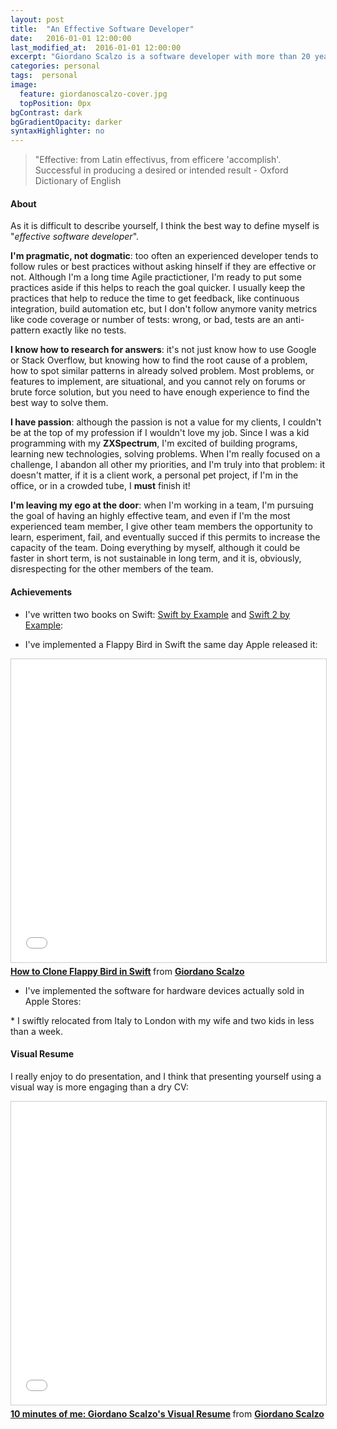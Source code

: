 ```yaml
---
layout: post
title:  "An Effective Software Developer"
date:   2016-01-01 12:00:00
last_modified_at:  2016-01-01 12:00:00
excerpt: "Giordano Scalzo is a software developer with more than 20 years of experience..."
categories: personal
tags:  personal
image:
  feature: giordanoscalzo-cover.jpg
  topPosition: 0px
bgContrast: dark
bgGradientOpacity: darker
syntaxHighlighter: no
---
```


<blockquote class="u--startsWithDoubleQuote">"Effective: from Latin effectivus, from efficere 'accomplish'. 
Successful in producing a desired or intended result - Oxford Dictionary of English</blockquote>

#### About
As it is difficult to describe yourself, I think the best way to define myself is "*effective software developer*".

**I'm pragmatic, not dogmatic**: too often an experienced developer tends to follow rules or best practices without asking hinself if they are effective or not. Although I'm a long time Agile practictioner, I'm ready to put some practices aside if this helps to reach the goal quicker. I usually keep the practices that help to reduce the time to get feedback, like continuous integration, build automation etc, but I don't follow anymore vanity metrics like code coverage or number of tests: wrong, or bad, tests are an anti-pattern exactly like no tests.

**I know how to research for answers**: it's not just know how to use Google or Stack Overflow, but knowing how to find the root cause of a problem, how to spot similar patterns in already solved problem. Most problems, or features to implement, are situational, and you cannot rely on forums or brute force solution, but you need to have enough experience to find the best way to solve them.

**I have passion**: although the passion is not a value for my clients, I couldn't be at the top of my profession if I wouldn't love my job.
Since I was a kid programming with my **ZXSpectrum**, I'm excited of building programs, learning new technologies, solving problems. When I'm really focused on a challenge, I abandon all other my priorities, and I'm truly into that problem: it doesn't matter, if it is a client work, a personal pet project, if I'm in the office, or in a crowded tube, I **must** finish it!

**I'm leaving my ego at the door**: when I'm working in a team, I'm pursuing the goal of having an highly effective team, and even if I'm the most experienced team member, I give other team members the opportunity to learn, esperiment, fail, and eventually succed if this permits to increase the capacity of the team. Doing everything by myself, although it could be faster in short term, is not sustainable in long term, and it is, obviously, disrespecting for the other members of the team.

#### Achievements

* I've written two books on Swift: [Swift by Example](https://www.packtpub.com/application-development/swift-example) and [Swift 2 by Example](http://swift-by-example.com):

<div class="img img--fullContainer img--16xLeading" style="background-image: url({{ site.baseurl_posts_img }}swiftbyexamplebooks.png);"></div>

* I've implemented a Flappy Bird in Swift the same day Apple released it:
<iframe src="//www.slideshare.net/slideshow/embed_code/key/6iDH7iR8k0JDec" width="595" height="485" frameborder="0" marginwidth="0" marginheight="0" scrolling="no" style="border:1px solid #CCC; border-width:1px; margin-bottom:5px; max-width: 100%;" allowfullscreen> </iframe> <div style="margin-bottom:5px"> <strong> <a href="//www.slideshare.net/giordano/how-to-clone-flappy-bird-in-swift" title="How to Clone Flappy Bird in Swift" target="_blank">How to Clone Flappy Bird in Swift</a> </strong> from <strong><a target="_blank" href="//www.slideshare.net/giordano">Giordano Scalzo</a></strong> </div>

* I've implemented the software for hardware devices actually sold in Apple Stores:
<div class="img img--fullContainer img--14xLeading" style="background-image: url({{ site.baseurl_posts_img }}plus-weather.jpg);"></div>
* I swiftly relocated from Italy to London with my wife and two kids in less than a week.

#### Visual Resume
I really enjoy to do presentation, and I think that presenting yourself using a visual way is more engaging than a dry CV:
<iframe src="//www.slideshare.net/slideshow/embed_code/key/csqg1JS11sQXgr" width="595" height="485" frameborder="0" marginwidth="0" marginheight="0" scrolling="no" style="border:1px solid #CCC; border-width:1px; margin-bottom:5px; max-width: 100%;" allowfullscreen> </iframe> <div style="margin-bottom:5px"> <strong> <a href="//www.slideshare.net/giordano/10-minutes-of-me-giordano-scalzos-visual-resume" title="10 minutes of me: Giordano Scalzo&#x27;s Visual Resume" target="_blank">10 minutes of me: Giordano Scalzo&#x27;s Visual Resume</a> </strong> from <strong><a target="_blank" href="//www.slideshare.net/giordano">Giordano Scalzo</a></strong> </div>
